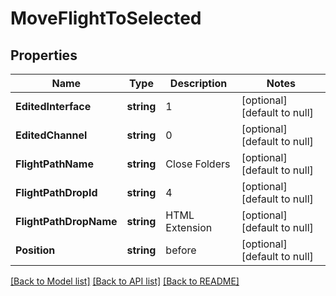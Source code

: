 # MoveFlightToSelected

## Properties
Name | Type | Description | Notes
------------ | ------------- | ------------- | -------------
**EditedInterface** | **string** | 1 | [optional] [default to null]
**EditedChannel** | **string** | 0 | [optional] [default to null]
**FlightPathName** | **string** | Close Folders | [optional] [default to null]
**FlightPathDropId** | **string** | 4 | [optional] [default to null]
**FlightPathDropName** | **string** | HTML Extension | [optional] [default to null]
**Position** | **string** | before | [optional] [default to null]

[[Back to Model list]](../README.md#documentation-for-models) [[Back to API list]](../README.md#documentation-for-api-endpoints) [[Back to README]](../README.md)

